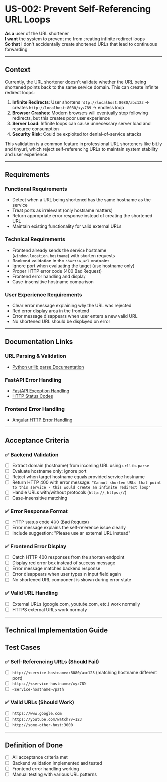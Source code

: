 # US-002: Prevent Self-Referencing URL Loops

**As a** user of the URL shortener  
**I want** the system to prevent me from creating infinite redirect loops  
**So that** I don't accidentally create shortened URLs that lead to continuous forwarding

---

## Context

Currently, the URL shortener doesn't validate whether the URL being shortened points back to the same service domain. This can create infinite redirect loops:

1. **Infinite Redirects**: User shortens `http://localhost:8080/abc123` → creates `http://localhost:8080/xyz789` → endless loop
2. **Browser Crashes**: Modern browsers will eventually stop following redirects, but this creates poor user experience
3. **Server Load**: Infinite loops can cause unnecessary server load and resource consumption
4. **Security Risk**: Could be exploited for denial-of-service attacks

This validation is a common feature in professional URL shorteners like bit.ly and tinyurl, which reject self-referencing URLs to maintain system stability and user experience.

---

## Requirements

### Functional Requirements

- Detect when a URL being shortened has the same hostname as the service
- Treat ports as irrelevant (only hostname matters)
- Return appropriate error response instead of creating the shortened URL
- Maintain existing functionality for valid external URLs

### Technical Requirements

- Frontend already sends the service hostname (`window.location.hostname`) with shorten requests
- Backend validation in the `shorten_url` endpoint
- Ignore port when evaluating the target (use hostname only)
- Proper HTTP error code (400 Bad Request)
- Frontend error handling and display
- Case-insensitive hostname comparison

### User Experience Requirements

- Clear error message explaining why the URL was rejected
- Red error display area in the frontend
- Error message disappears when user enters a new valid URL
- No shortened URL should be displayed on error

---

## Documentation Links

### URL Parsing & Validation

- [Python urllib.parse Documentation](https://docs.python.org/3/library/urllib.parse.html)

### FastAPI Error Handling

- [FastAPI Exception Handling](https://fastapi.tiangolo.com/tutorial/handling-errors/)
- [HTTP Status Codes](https://developer.mozilla.org/en-US/docs/Web/HTTP/Status)

### Frontend Error Handling

- [Angular HTTP Error Handling](https://angular.io/guide/http#error-handling)

---

## Acceptance Criteria

### ✅ Backend Validation

- [ ] Extract domain (hostname) from incoming URL using `urllib.parse`
- [ ] Evaluate hostname only; ignore port
- [ ] Reject when target hostname equals provided service hostname
- [ ] Return HTTP 400 with error message: `"Cannot shorten URLs that point to this service - this would create an infinite redirect loop"`
- [ ] Handle URLs with/without protocols (`http://`, `https://`)
- [ ] Case-insensitive matching

### ✅ Error Response Format

- [ ] HTTP status code 400 (Bad Request)
- [ ] Error message explains the self-reference issue clearly
- [ ] Include suggestion: "Please use an external URL instead"

### ✅ Frontend Error Display

- [ ] Catch HTTP 400 responses from the shorten endpoint
- [ ] Display red error box instead of success message
- [ ] Error message matches backend response
- [ ] Error disappears when user types in input field again
- [ ] No shortened URL component is shown during error state

### ✅ Valid URL Handling

- [ ] External URLs (google.com, youtube.com, etc.) work normally
- [ ] HTTPS external URLs work normally

---

## Technical Implementation Guide

## Test Cases

### ✅ Self-Referencing URLs (Should Fail)

- [ ] `http://<service-hostname>:8080/abc123` (matching hostname different port)
- [ ] `https://<service-hostname>/xyz789`
- [ ] `<service-hostname>/path`

### ✅ Valid URLs (Should Work)

- [ ] `https://www.google.com`
- [ ] `https://youtube.com/watch?v=123`
- [ ] `http://some-other-host:3000`

---

## Definition of Done

- [ ] All acceptance criteria met
- [ ] Backend validation implemented and tested
- [ ] Frontend error handling working
- [ ] Manual testing with various URL patterns

